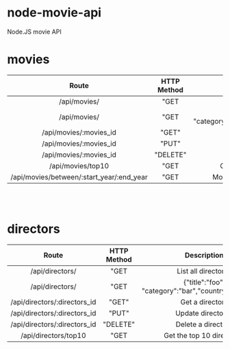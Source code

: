 # node-movie-api
Node.JS movie API


# movies


| Route         | HTTP Method   | Description  |
| :-------------: |:-------------:| :-----:|
| /api/movies/   | "GET          | List all movies |
| /api/movies/   | "GET          | {"title":"foo", "category":"bar","country":"example"} |
| /api/movies/:movies_id   | "GET"          | Get a movies |
| /api/movies/:movies_id   | "PUT"          | Update movies |
| /api/movies/:movies_id   | "DELETE"          | Delete a movies |
| /api/movies/top10   | "GET          | Get the top 10 movies |
| /api/movies/between/:start_year/:end_year   | "GET          | Movies between two years |

<br>
<br>



# directors


| Route         | HTTP Method   | Description  |
| :-------------: |:-------------:| :-----:|
| /api/directors/   | "GET          | List all directorss |
| /api/directors/   | "GET          | {"title":"foo", "category":"bar","country":"example"} |
| /api/directors/:directors_id   | "GET"          | Get a directors |
| /api/directors/:directors_id   | "PUT"          | Update directorss |
| /api/directors/:directors_id   | "DELETE"          | Delete a directors |
| /api/directors/top10   | "GET          | Get the top 10 directorss |